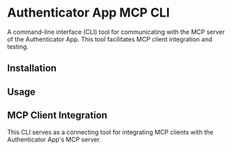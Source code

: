 # Authenticator App MCP CLI

A command-line interface (CLI) tool for communicating with the MCP server of the Authenticator App. This tool facilitates MCP client integration and testing.

## Installation

## Usage

## MCP Client Integration

This CLI serves as a connecting tool for integrating MCP clients with the Authenticator App's MCP server.
